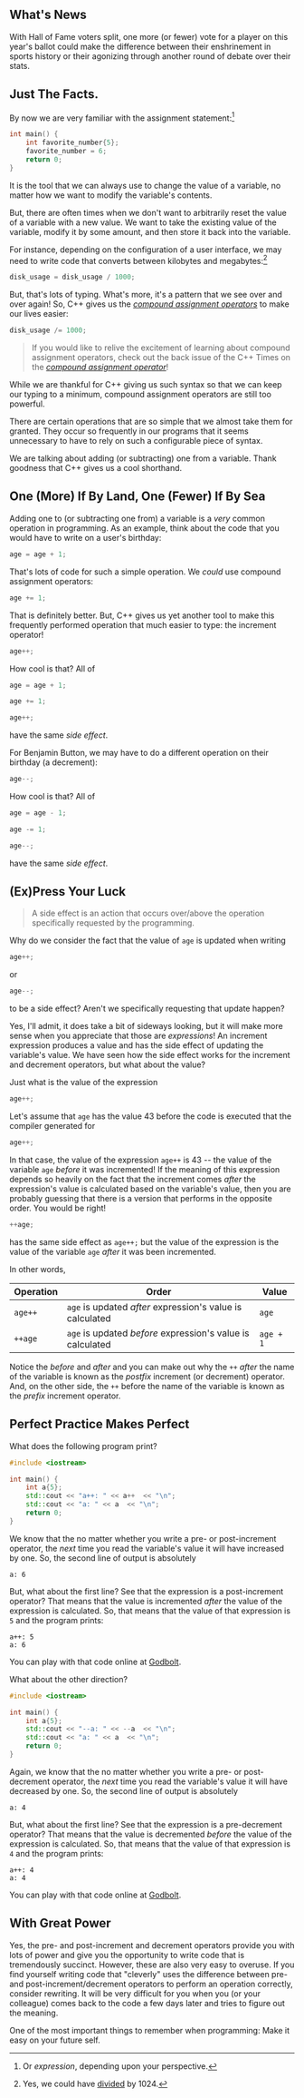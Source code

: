 ## What's News

With Hall of Fame voters split, one more (or fewer) vote for a player on this year's ballot could make the difference between their enshrinement in sports history or their agonizing through another round of debate over their stats.

## Just The Facts.

By now we are very familiar with the assignment statement:[^expression]

[^expression]: Or _expression_, depending upon your perspective.

```C++
int main() {
    int favorite_number{5};
    favorite_number = 6;
    return 0;
}
```

It is the tool that we can always use to change the value of a variable, no matter how we want to modify the variable's contents.

But, there are often times when we don't want to arbitrarily reset the value of a variable with a new value. We want to take the existing value of the variable, modify it by some amount, and then store it back into the variable.

For instance, depending on the configuration of a user interface, we may need to write code that converts between kilobytes and megabytes:[^bibibytes]

[^bibibytes]: Yes, we could have [divided](https://simple.wikipedia.org/wiki/Mebibyte) by 1024.


```C++
disk_usage = disk_usage / 1000;
```

But, that's lots of typing. What's more, it's a pattern that we see over and over again! So, C++ gives us the [_compound assignment operators_](./compoundassignment.md) to make our lives easier:

```C++
disk_usage /= 1000;
```

> If you would like to relive the excitement of learning about compound assignment operators, check out the back issue of the C++ Times on the [_compound assignment operator_](./compoundassignment.md)!

While we are thankful for C++ giving us such syntax so that we can keep our typing to a minimum, compound assignment operators are still too powerful. 

There are certain operations that are so simple that we almost take them for granted. They occur so frequently in our programs that it seems unnecessary to have to rely on such a configurable piece of syntax. 

We are talking about adding (or subtracting) one from a variable. Thank goodness that C++ gives us a cool shorthand.

## One (More) If By Land, One (Fewer) If By Sea

Adding one to (or subtracting one from) a variable is a _very_ common operation in programming. As an example, think about the code that you would have to write on a user's birthday:

```C++
age = age + 1;
```

That's lots of code for such a simple operation. We _could_ use compound assignment operators:

```C++
age += 1;
```

That is definitely better. But, C++ gives us yet another tool to make this frequently performed operation that much easier to type: the increment operator!

```C++
age++;
```

How cool is that? All of

```C++
age = age + 1;
```

```C++
age += 1;
```

```C++
age++;
```

have the same _side effect_.

For Benjamin Button, we may have to do a different operation on their birthday (a decrement):

```C++
age--;
```

How cool is that? All of

```C++
age = age - 1;
```

```C++
age -= 1;
```

```C++
age--;
```

have the same _side effect_.

## (Ex)Press Your Luck

> A side effect is an action that occurs over/above the operation specifically requested by the programming.

Why do we consider the fact that the value of `age` is updated when writing

```C++
age++;
```

or 


```C++
age--;
```

to be a side effect? Aren't we specifically requesting that update happen?

Yes, I'll admit, it does take a bit of sideways looking, but it will make more sense when you appreciate that those are _expressions_! An increment expression produces a value and has the side effect of updating the variable's value. We have seen how the side effect works for the increment and decrement operators, but what about the value?

Just what is the value of the expression

```C++
age++;
```

Let's assume that `age` has the value $43$ before the code is executed that the compiler generated for 

```C++
age++;
```

In that case, the value of the expression `age++` is $43$ -- the value of the variable `age` _before_ it was incremented! If the meaning of this expression depends so heavily on the fact that the increment comes _after_ the expression's value is calculated based on the variable's value, then you are probably guessing that there is a version that performs in the opposite order. You would be right!

```C++
++age;
```

has the same side effect as `age++;` but the value of the expression is the value of the variable `age` _after_ it was been incremented. 

In other words, 

| Operation | Order | Value | 
| -- | -- | -- |
| `age++` | `age` is updated _after_ expression's value is calculated | `age` |
| `++age` | `age` is updated _before_ expression's value is calculated | `age + 1` |

Notice the _before_ and _after_ and you can make out why the `++` _after_ the name of the variable is known as the _postfix_ increment (or decrement) operator. And, on the other side, the `++` before the name of the variable is known as the _prefix_ increment operator.

## Perfect Practice Makes Perfect

What does the following program print?

```C++
#include <iostream>

int main() {
    int a{5};
    std::cout << "a++: " << a++  << "\n";
    std::cout << "a: " << a  << "\n";
    return 0;
}
```

We know that the no matter whether you write a pre- or post-increment operator, the _next_ time you read the variable's value it will have increased by one. So, the second line of output is absolutely

```
a: 6
```

But, what about the first line? See that the expression is a post-increment operator? That means that the value is incremented _after_ the value of the expression is calculated. So, that means that the value of that expression is `5` and the program prints:


```
a++: 5
a: 6
```

You can play with that code online at [Godbolt](https://godbolt.org/z/EdKrrzvje).

What about the other direction?

```C++
#include <iostream>

int main() {
    int a{5};
    std::cout << "--a: " << --a  << "\n";
    std::cout << "a: " << a  << "\n";
    return 0;
}
```

Again, we know that the no matter whether you write a pre- or post-decrement operator, the _next_ time you read the variable's value it will have decreased by one. So, the second line of output is absolutely

```
a: 4
```

But, what about the first line? See that the expression is a pre-decrement operator? That means that the value is decremented _before_ the value of the expression is calculated. So, that means that the value of that expression is `4` and the program prints:

```
a++: 4
a: 4
```

You can play with that code online at [Godbolt](https://godbolt.org/z/3ve3a1vo9).

## With Great Power

Yes, the pre- and post-increment and decrement operators provide you with lots of power and give you the opportunity to write code that is tremendously succinct. However, these are also very easy to overuse. If you find yourself writing code that "cleverly" uses the difference between pre- and post-increment/decrement operators to perform an operation correctly, consider rewriting. It will be very difficult for you when you (or your colleague) comes back to the code a few days later and tries to figure out the meaning.

One of the most important things to remember when programming: Make it easy on your future self.




